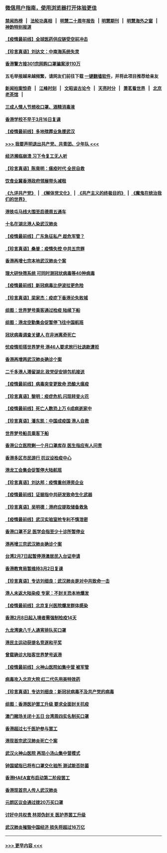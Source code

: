 ### [微信用户指南，使用浏览器打开体验更佳](https://github.com/gfw-breaker/banned-news1/blob/master/indexes/wechat-guide.md?t=0)
#### [禁闻热榜](热点新闻.md?t=0)  &nbsp;&nbsp;|&nbsp;&nbsp; [法轮功真相](https://github.com/gfw-breaker/truth/blob/master/README.md?t=0) &nbsp;&nbsp;|&nbsp;&nbsp; [明慧二十周年报告](https://github.com/gfw-breaker/mh-reports/blob/master/README.md?t=0) &nbsp;&nbsp;|&nbsp;&nbsp;[明慧期刊](https://github.com/gfw-breaker/mh-qikan) &nbsp;&nbsp;|&nbsp;&nbsp; [明慧海外之窗](https://github.com/gfw-breaker/mh-news/blob/master/README.md?t=0) &nbsp;&nbsp;|&nbsp;&nbsp; [神韵特别报道](https://github.com/gfw-breaker/mh-news/blob/master/shenyun.md?t=0)
#### [【疫情最前线】全球医药供应链受空前冲击](../pages/nsc415/n11869614.md?t=02161402) 
#### [【珍言真语】刘达文：中南海系统失灵](../pages/nsc415/n11869465.md?t=02161402) 
#### [香港警方接301宗网购口罩骗案涉110万](../pages/nsc415/n11867572.md?t=02161402) 
#### 五毛举报越来越频繁，请网友们前往下载 [一键翻墙软件](https://github.com/gfw-breaker/ssr-accounts)，并将此项目推荐给亲友
#### [新闻拍案惊奇](https://github.com/gfw-breaker/banned-news1/blob/master/pages/link4.md) &nbsp;&nbsp;|&nbsp;&nbsp; [江峰时刻](https://github.com/gfw-breaker/banned-news1/blob/master/pages/link4.md) &nbsp;&nbsp;|&nbsp;&nbsp; [文昭谈古论今](https://github.com/gfw-breaker/banned-news1/blob/master/pages/link4.md) &nbsp;&nbsp;|&nbsp;&nbsp; [天亮时分](https://github.com/gfw-breaker/banned-news1/blob/master/pages/link4.md) &nbsp;&nbsp;|&nbsp;&nbsp; [萧茗看世界](https://github.com/gfw-breaker/banned-news1/blob/master/pages/link4.md) &nbsp;&nbsp;|&nbsp;&nbsp; [北京老茶馆](https://github.com/gfw-breaker/banned-news1/blob/master/pages/link4.md) &nbsp;&nbsp;|&nbsp;&nbsp; 
#### [三成人情人节想收口罩、酒精消毒液](../pages/nsc415/n11867523.md?t=02161402) 
#### [香港学校不早于3月16日复课](../pages/nsc415/n11867498.md?t=02161402) 
#### [【疫情最前线】多地殡葬业急援武汉](../pages/nsc415/n11866914.md?t=02161402) 
#### [>>> 我要声明退出共产党、共青团、少年队 <<<](https://github.com/begood0513/goodnews/blob/master/quit/letter.md) 
#### [经济濒临崩溃 习下令复工无人听](../pages/nsc415/n11867269.md?t=02161402) 
#### [【珍言真语】陈竟明：瘟疫时代 全民自救](../pages/nsc415/n11866765.md?t=02161402) 
#### [饮食业冀香港政府领展带头减租](../pages/nsc415/n11864876.md?t=02161402) 
#### [《九评共产党》](https://github.com/begood0513/9ping.md/blob/master/README.md) &nbsp;|&nbsp; [《解体党文化》](../../../../jtdwh.md/blob/master/README.md)  &nbsp;|&nbsp; [《共产主义的终极目的》](../../../../gczydzjmd.md/blob/master/README.md) &nbsp;|&nbsp; [《魔鬼在统治我们的世界》](../../../../mgztzwmdsj.md/blob/master/README.md) 
#### [港铁屯马线大围至启德周五通车](../pages/nsc415/n11864842.md?t=02161402) 
#### [十名在湖北港人染武汉肺炎](../pages/nsc415/n11864807.md?t=02161402) 
#### [【疫情最前线】广东急征私产 趁危军管？](../pages/nsc415/n11864205.md?t=02161402) 
#### [【珍言真语】桑普：疫情失控 中共五宗罪](../pages/nsc415/n11864157.md?t=02161402) 
#### [香港再增七宗本地武汉肺炎个案](../pages/nsc415/n11862405.md?t=02161402) 
#### [理大研快筛系统 可同时测冠状病毒等40种病毒](../pages/nsc415/n11862376.md?t=02161402) 
#### [【疫情最前线】新冠病毒比伊波拉更危险](../pages/nsc415/n11862199.md?t=02161402) 
#### [【珍言真语】梁家杰：疫症下香港沦失败城](../pages/nsc415/n11861588.md?t=02161402) 
#### [组图：世界梦号乘客通过检疫 陆续下船](../pages/nsc415/n11858302.md?t=02161402) 
#### [组图：港龙空勤集会促暂停飞往中国航班](../pages/nsc415/n11858190.md?t=02161402) 
#### [冠状病毒调查关键人 在非洲离奇死亡](../pages/nsc415/n11859798.md?t=02161402) 
#### [忧疫情拒搭世界梦号 港46人要求旅行社退款遭拒](../pages/nsc415/n11859849.md?t=02161402) 
#### [香港再增两武汉肺炎确诊个案](../pages/nsc415/n11859833.md?t=02161402) 
#### [二千多港人滞留湖北 政党促安排包机接送](../pages/nsc415/n11859831.md?t=02161402) 
#### [【疫情最前线】病毒突变更致命 恐酿大瘟疫](../pages/nsc415/n11859604.md?t=02161402) 
#### [【珍言真语】黎明：疫症危机 闪现转变火花](../pages/nsc415/n11859199.md?t=02161402) 
#### [【疫情最前线】死亡人数恐上万 6成病逝家中](../pages/nsc415/n11856687.md?t=02161402) 
#### [【珍言真语】潘东凯：中国成疫国 港人自救](../pages/nsc415/n11856962.md?t=02161402) 
#### [世界梦号船员乘客下船](../pages/nsc415/n11856883.md?t=02161402) 
#### [香港公立医院剩一个月口罩库存 医生指应有人问责](../pages/nsc415/n11856875.md?t=02161402) 
#### [香港多区市民游行 抗议设检疫中心](../pages/nsc415/n11856866.md?t=02161402) 
#### [港龙工会集会促暂停大陆航班](../pages/nsc415/n11856840.md?t=02161402) 
#### [【珍言真语】刘达邦：疫情重创港资企业](../pages/nsc415/n11854274.md?t=02161402) 
#### [【疫情最前线】证据指中共研发致命生化武器](../pages/nsc415/n11853087.md?t=02161402) 
#### [【珍言真语】吴明德：港府应提取储备救急](../pages/nsc415/n11852734.md?t=02161402) 
#### [【疫情最前线】武汉实验室抢专利不慎泄密](../pages/nsc415/n11850310.md?t=02161402) 
#### [香港口罩不足 医学会指至少十诊所暂停业](../pages/nsc415/n11850301.md?t=02161402) 
#### [港再增三宗武汉肺炎确诊个案](../pages/nsc415/n11850328.md?t=02161402) 
#### [台湾2月7日起暂停港澳居民入台证申请](../pages/nsc415/n11850304.md?t=02161402) 
#### [香港教育局暂维持3月2日复课](../pages/nsc415/n11850260.md?t=02161402) 
#### [【珍言真语】专访刘细良：武汉肺炎是对中共致命一击](../pages/nsc415/n11849934.md?t=02161402) 
#### [港人未返大陆染疫 专家：不封关恐本地爆发](../pages/nsc415/n11848021.md?t=02161402) 
#### [【疫情最前线】北京复兴医院爆发群体感染](../pages/nsc415/n11847626.md?t=02161402) 
#### [香港2月8日起入境者需强制检疫14天](../pages/nsc415/n11847658.md?t=02161402) 
#### [九龙湾逾八千人通宵排队买口罩](../pages/nsc415/n11847647.md?t=02161402) 
#### [港民主运动获提名竞逐和平奖](../pages/nsc415/n11847633.md?t=02161402) 
#### [曾载确诊大陆客世界梦号返港](../pages/nsc415/n11847608.md?t=02161402) 
#### [【疫情最前线】火神山医院如集中营 被军管](../pages/nsc415/n11847524.md?t=02161402) 
#### [病毒攻入北京大院 红二代先用美特效药](../pages/nsc415/n11847427.md?t=02161402) 
#### [【珍言真语】专访刘细良：新冠状病毒不及共产党的病毒](../pages/nsc415/n11847164.md?t=02161402) 
#### [组图：香港医护罢工升级 要求全面封关抗疫](../pages/nsc415/n11844107.md?t=02161402) 
#### [澳门赌场关闭十五日 台湾周四实名制买口罩](../pages/nsc415/n11845083.md?t=02161402) 
#### [香港超过七千医护参与罢工](../pages/nsc415/n11845051.md?t=02161402) 
#### [港现首宗武汉肺炎死亡个案](../pages/nsc415/n11844998.md?t=02161402) 
#### [武汉火神山医院 再现小汤山集中营模式](../pages/nsc415/n11844763.md?t=02161402) 
#### [钟国斌指已将布口罩交化验所 测试能否防菌](../pages/nsc415/n11842783.md?t=02161402) 
#### [香港HAEA宣布启动第二阶段罢工](../pages/nsc415/n11842723.md?t=02161402) 
#### [香港现首宗人传人武汉肺炎](../pages/nsc415/n11842766.md?t=02161402) 
#### [元朗区议会通过拨20万买口罩](../pages/nsc415/n11842754.md?t=02161402) 
#### [讨好中共权贵 林郑伪封关 医护界罢工升级](../pages/nsc415/n11842359.md?t=02161402) 
#### [武汉肺炎摧毁中国经济 损失将超过16万亿](../pages/nsc415/n11839723.md?t=02161402) 

----
#### [ >>> 更早内容 <<< ](../indexes/nsc415-earlier.md)

